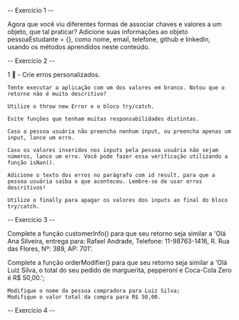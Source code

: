  -- Exercício 1 --

 Agora que você viu diferentes formas de associar chaves e valores a um objeto, que tal praticar? Adicione suas informações ao objeto pessoaEstudante = {}, como nome, email, telefone, github e linkedIn, usando os métodos aprendidos neste conteúdo.

 -- Exercício 2 --

  1 🚀 - Crie erros personalizados.

    Tente executar a aplicação com um dos valores em branco. Notou que o retorno não é muito descritivo?

    Utilize o throw new Error e o bloco try/catch.

    Evite funções que tenham muitas responsabilidades distintas.

    Caso a pessoa usuária não preencha nenhum input, ou preencha apenas um input, lance um erro.

    Caso os valores inseridos nos inputs pela pessoa usuária não sejam números, lance um erro. Você pode fazer essa verificação utilizando a função isNan().

    Adicione o texto dos erros no parágrafo com id result, para que a pessoa usuária saiba o que aconteceu. Lembre-se de usar erros descritivos!

    Utilize o finally para apagar os valores dos inputs ao final do bloco try/catch.

-- Exercício 3 --

Complete a função customerInfo() para que seu retorno seja similar a 'Olá Ana Silveira, entrega para: Rafael Andrade, Telefone: 11-98763-1416, R. Rua das Flores, Nº: 389, AP: 701'. 

Complete a função orderModifier() para que seu retorno seja similar a 'Olá Luiz Silva, o total do seu pedido de marguerita, pepperoni e Coca-Cola Zero é R$ 50,00.';

    Modifique o nome da pessoa compradora para Luiz Silva;
    Modifique o valor total da compra para R$ 50,00.

-- Exercicio 4 --




